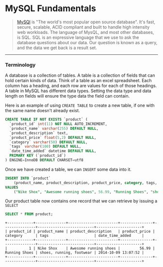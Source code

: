MySQL Fundamentals
==================
>[MySQl](http://www.mysql.com/) is "The world's most popular open source database".
It's fast, secure, scalable, ACID compliant and built to handle high intensity web workloads.
The language of MysQL, and most other databases, is SQL.
SQL is an expressive language that we use to ask the database questions about our data.
Our question is known as a query, and the data we get back is a result set.

***

### Terminology
A database is a collection of tables. A table is a collection of fields that can hold certain kinds of data.
Think of a table as an excel spreadsheet. Each column has a heading, and each row are values for each of those headings.
A table in MySQL has different data types.
Setting the data type and data length on fields will ensure the type data the field can contain.

Here is an example of using ```CREATE TABLE``` to create a new table, if one with the same name doesn't already exist.
```sql
CREATE TABLE IF NOT EXISTS `product` (
  `product_id` int(11) NOT NULL AUTO_INCREMENT,
  `product_name` varchar(255) DEFAULT NULL,
  `product_description` text,
  `product_price` float(5,2) DEFAULT NULL,
  `category` varchar(50) DEFAULT NULL,
  `tags` varchar(100) DEFAULT NULL,
  `date_time_added` datetime DEFAULT NULL,
  PRIMARY KEY (`product_id`)
) ENGINE=InnoDB DEFAULT CHARSET=utf8
```

Once we have created a table, we can ```INSERT``` some data into it.
```sql
INSERT INTO `product`
    (product_name, product_description, product_price, category, tags, date_time_added)
VALUES
    ("Nike Shox", "Awesome running shoes", 56.99, "Running Shoes", "shoes, running, footwear", NOW());
```

Our product table now contains one record that we can retrieve by issuing a ```SELECT```

```sql
SELECT * FROM product;
```

```
+------------+--------------+-----------------------+---------------+---------------+--------------------------+---------------------+
| product_id | product_name | product_description   | product_price | category      | tags                     | date_time_added     |
+------------+--------------+-----------------------+---------------+---------------+--------------------------+---------------------+
|          1 | Nike Shox    | Awesome running shoes |         56.99 | Running Shoes | shoes, running, footwear | 2014-10-09 13:07:52 |
+------------+--------------+-----------------------+---------------+---------------+--------------------------+---------------------+
```